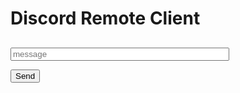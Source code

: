 # Discord Remote Client
<div>
   <h2 id="username"></h2>
   <input id="content" type="text" placeholder="message"></textarea>

   <button id="send" onclick="send()">Send</button>
</div>

<style>
#content {
   width: 350px;
   font-size: 10pt;
}
</style>

<script>
var username = 'John Bread';
var userid = Math.floor((Math.random() * 1000000) + 1);
document.getElementById('username').innerHTML = username;

function send() {
   var hookurl = "https://discordapp.com/api/webhooks/257734345287139328/nVUTTeJA9lBGd_-RPJUDIzM3Cr3bA_L6dCnuHPiJsAUdaSlqC1th1gLdyAg-0XcZRV5w" + "/slack";

   var msgJson = {
      "username": "John Bread",
      "icon_url": "http://alanhardaker.co.za/wp-content/uploads/2014/08/Testimonial-Male-Icon.png",
      "text": document.getElementById('content').value
   };
   post(hookurl, msgJson);
   document.getElementById("content").value = "";
}

function post(url, jsonmsg) {
   xhr = new XMLHttpRequest();
   xhr.open("POST", url, true);
   xhr.setRequestHeader("Content-type", "application/json");
   var data = JSON.stringify(jsonmsg);
   console.log("jsonmsg = ", jsonmsg);
   console.log("data = " + data);
   xhr.send(data);
   xhr.onreadystatechange = function() {
      if (this.status != 200) {
         alert(this.responseText);
      }
   };
}

document.getElementById("content")
   .addEventListener("keyup", function(event) {
      event.preventDefault();
      if (event.keyCode == 13) {
         document.getElementById("send").click();
      }
   });
</script>